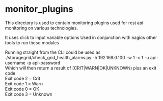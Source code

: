 # monitor_plugins

This directory is used to contain monitoring plugins used for rest api monitoring on various technologies.

It uses click to input variable options
Used in conjunction with nagios other tools to run these modules


Running straight from the CLI could be used as  
./storagegrid/check_grid_health_alarms.py -h 192.168.0.100 -w 1 -c 1 -u api-username -p api-password  
Which will then return a result of (CRIT|WARN|OK|UNKNOWN) plus an exit code  
  Exit code 2 = Crit  
  Exit code 1 = Warn  
  Exit code 0 = OK  
  Exit code 3 = Unknown  
